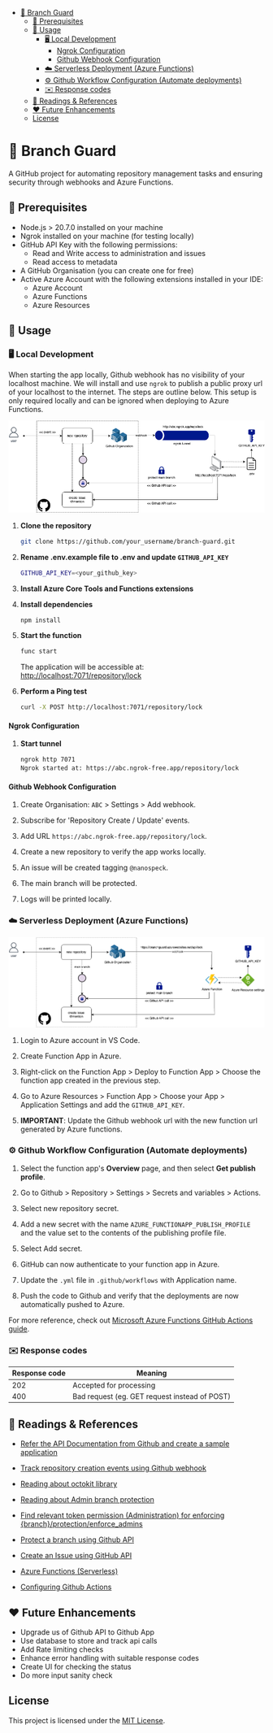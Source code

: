 
- [🔐 Branch Guard](#-branch-guard)
  - [📎  Prerequisites](#--prerequisites)
  - [🚀 Usage](#-usage)
    - [🖥️  Local Development](#️--local-development)
      - [Ngrok Configuration](#ngrok-configuration)
      - [Github Webhook Configuration](#github-webhook-configuration)
    - [☁️ Serverless Deployment (Azure Functions)](#️-serverless-deployment-azure-functions)
    - [⚙️ Github Workflow Configuration (Automate deployments)](#️-github-workflow-configuration-automate-deployments)
    - [✉️ Response codes](#️-response-codes)
  - [📖 Readings \& References](#-readings--references)
  - [❤️ Future Enhancements](#️-future-enhancements)
  - [License](#license)

# 🔐 Branch Guard

A GitHub project for automating repository management tasks and ensuring security through webhooks and Azure Functions.

## 📎  Prerequisites

- Node.js > 20.7.0 installed on your machine
- Ngrok installed on your machine (for testing locally)
- GitHub API Key with the following permissions:
  - Read and Write access to administration and issues
  - Read access to metadata
- A GitHub Organisation (you can create one for free)
- Active Azure Account with the following extensions installed in your IDE:
  - Azure Account
  - Azure Functions
  - Azure Resources

## 🚀 Usage

### 🖥️  Local Development

When starting the app locally, Github webhook has no visibility of your localhost machine. We will install and use `ngrok` to publish a public proxy url of your localhost to the internet. The steps are outline below. This setup is only required locally and can be ignored when deploying to Azure Functions. 

![Alt text](/local.png)

1. **Clone the repository**
   ```bash
   git clone https://github.com/your_username/branch-guard.git
   ```

2. **Rename .env.example file to .env and update `GITHUB_API_KEY`**
   ```bash
   GITHUB_API_KEY=<your_github_key>
   ```

3. **Install Azure Core Tools and Functions extensions**
   
4. **Install dependencies**
   ```bash
   npm install
   ```

5. **Start the function**
   ```bash
   func start
   ```
   The application will be accessible at: [http://localhost:7071/repository/lock](http://localhost:7071/repository/lock)

6. **Perform a Ping test**
   ```bash
   curl -X POST http://localhost:7071/repository/lock
   ```

#### Ngrok Configuration ####

1. **Start tunnel**
   ```bash
   ngrok http 7071
   Ngrok started at: https://abc.ngrok-free.app/repository/lock
   ```   

#### Github Webhook Configuration ####

1. Create Organisation: `ABC` > Settings > Add webhook.
   
2. Subscribe for 'Repository Create / Update' events.
   
3. Add URL `https://abc.ngrok-free.app/repository/lock`.
   
4. Create a new repository to verify the app works locally.
   
5. An issue will be created tagging `@nanospeck`.
   
6. The main branch will be protected.

7. Logs will be printed locally.

### ☁️ Serverless Deployment (Azure Functions)

![Alt text](/cloud.png)

1. Login to Azure account in VS Code.

2. Create Function App in Azure.

3. Right-click on the Function App > Deploy to Function App > Choose the function app created in the previous step.

4. Go to Azure Resources > Function App > Choose your App > Application Settings and add the `GITHUB_API_KEY`.
5. **IMPORTANT**: Update the Github webhook url with the new function url generated by Azure functions.

### ⚙️ Github Workflow Configuration (Automate deployments)

1. Select the function app's **Overview** page, and then select **Get publish profile**.

2. Go to Github > Repository > Settings > Secrets and variables > Actions.

3. Select new repository secret.

4. Add a new secret with the name `AZURE_FUNCTIONAPP_PUBLISH_PROFILE` and the value set to the contents of the publishing profile file.

5. Select Add secret.

6. GitHub can now authenticate to your function app in Azure.

7. Update the `.yml` file in `.github/workflows` with Application name.

8. Push the code to Github and verify that the deployments are now automatically pushed to Azure.

For more reference, check out [Microsoft Azure Functions GitHub Actions guide](https://learn.microsoft.com/en-us/azure/azure-functions/functions-how-to-github-actions?tabs=windows%2Cjavascript&pivots=method-manual#example-workflow-configuration-file).


### ✉️ Response codes

| Response code | Meaning                                       |
|---------------|-----------------------------------------------|
| 202           | Accepted for processing                       |
| 400           | Bad request (eg. GET request instead of POST) |


## 📖 Readings & References ##

- [Refer the API Documentation from Github and create a sample application](https://docs.github.com/en/webhooks/using-webhooks/handling-webhook-deliveries#javascript-example)

- [Track repository creation events using Github webhook](https://docs.github.com/en/webhooks/webhook-events-and-payloads?actionType=created#repository)

- [Reading about octokit library](https://github.com/octokit/octokit.js/#readme)

- [Reading about Admin branch protection](https://docs.github.com/en/rest/branches/branch-protection?apiVersion=2022-11-28#set-admin-branch-protection)

- [Find relevant token permission (Administration) for enforcing {branch}/protection/enforce_admins](https://docs.github.com/en/rest/overview/permissions-required-for-fine-grained-personal-access-tokens?apiVersion=2022-11-28#repository-permissions-for-administration)

- [Protect a branch using Github API](https://docs.github.com/en/rest/branches/branch-protection?apiVersion=2022-11-28#update-branch-protection)

- [Create an Issue using GitHub API](https://docs.github.com/en/rest/issues/issues?apiVersion=2022-11-28#create-an-issue)

- [Azure Functions (Serverless)](https://learn.microsoft.com/en-us/azure/azure-functions/functions-reference-node?tabs=javascript%2Cwindows%2Cazure-cli&pivots=nodejs-model-v4)

- [Configuring Github Actions](https://learn.microsoft.com/en-us/azure/azure-functions/functions-how-to-github-actions?tabs=windows%2Cjavascript&pivots=method-manual#example-workflow-configuration-file)

## ❤️ Future Enhancements ##

- Upgrade us of Github API to Github App
- Use database to store and track api calls
- Add Rate limiting checks
- Enhance error handling with suitable response codes
- Create UI for checking the status
- Do more input sanity check

## License

This project is licensed under the [MIT License](LICENSE.md).